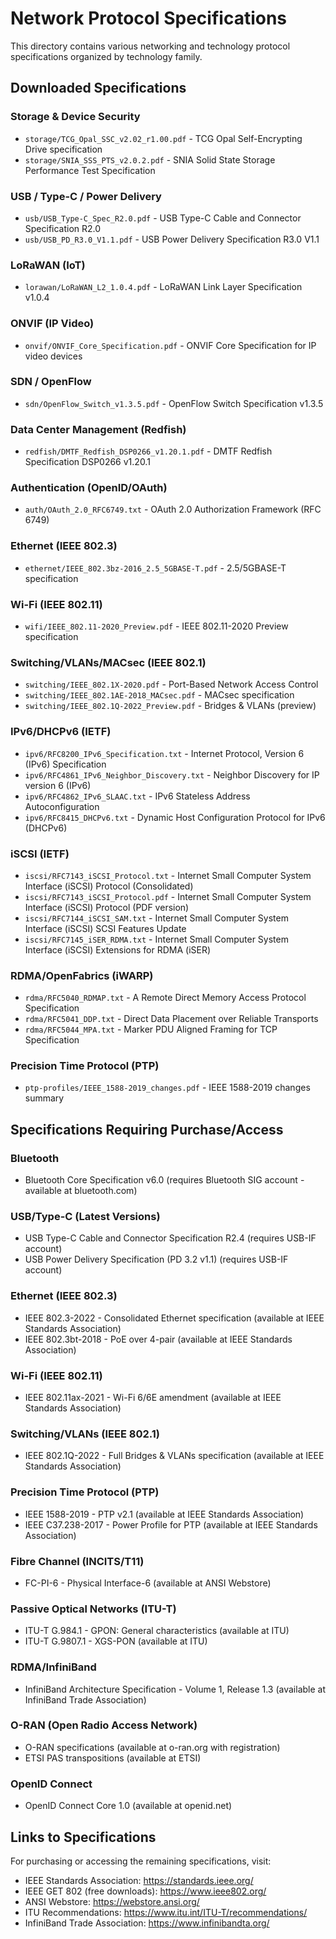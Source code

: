# Network Protocol Specifications

This directory contains various networking and technology protocol specifications organized by technology family.

## Downloaded Specifications

### Storage & Device Security
- `storage/TCG_Opal_SSC_v2.02_r1.00.pdf` - TCG Opal Self-Encrypting Drive specification
- `storage/SNIA_SSS_PTS_v2.0.2.pdf` - SNIA Solid State Storage Performance Test Specification

### USB / Type-C / Power Delivery
- `usb/USB_Type-C_Spec_R2.0.pdf` - USB Type-C Cable and Connector Specification R2.0
- `usb/USB_PD_R3.0_V1.1.pdf` - USB Power Delivery Specification R3.0 V1.1

### LoRaWAN (IoT)
- `lorawan/LoRaWAN_L2_1.0.4.pdf` - LoRaWAN Link Layer Specification v1.0.4

### ONVIF (IP Video)
- `onvif/ONVIF_Core_Specification.pdf` - ONVIF Core Specification for IP video devices

### SDN / OpenFlow
- `sdn/OpenFlow_Switch_v1.3.5.pdf` - OpenFlow Switch Specification v1.3.5

### Data Center Management (Redfish)
- `redfish/DMTF_Redfish_DSP0266_v1.20.1.pdf` - DMTF Redfish Specification DSP0266 v1.20.1

### Authentication (OpenID/OAuth)
- `auth/OAuth_2.0_RFC6749.txt` - OAuth 2.0 Authorization Framework (RFC 6749)

### Ethernet (IEEE 802.3)
- `ethernet/IEEE_802.3bz-2016_2.5_5GBASE-T.pdf` - 2.5/5GBASE-T specification

### Wi-Fi (IEEE 802.11)
- `wifi/IEEE_802.11-2020_Preview.pdf` - IEEE 802.11-2020 Preview specification

### Switching/VLANs/MACsec (IEEE 802.1)  
- `switching/IEEE_802.1X-2020.pdf` - Port-Based Network Access Control
- `switching/IEEE_802.1AE-2018_MACsec.pdf` - MACsec specification
- `switching/IEEE_802.1Q-2022_Preview.pdf` - Bridges & VLANs (preview)

### IPv6/DHCPv6 (IETF)
- `ipv6/RFC8200_IPv6_Specification.txt` - Internet Protocol, Version 6 (IPv6) Specification
- `ipv6/RFC4861_IPv6_Neighbor_Discovery.txt` - Neighbor Discovery for IP version 6 (IPv6) 
- `ipv6/RFC4862_IPv6_SLAAC.txt` - IPv6 Stateless Address Autoconfiguration
- `ipv6/RFC8415_DHCPv6.txt` - Dynamic Host Configuration Protocol for IPv6 (DHCPv6)

### iSCSI (IETF)
- `iscsi/RFC7143_iSCSI_Protocol.txt` - Internet Small Computer System Interface (iSCSI) Protocol (Consolidated)
- `iscsi/RFC7143_iSCSI_Protocol.pdf` - Internet Small Computer System Interface (iSCSI) Protocol (PDF version)
- `iscsi/RFC7144_iSCSI_SAM.txt` - Internet Small Computer System Interface (iSCSI) SCSI Features Update
- `iscsi/RFC7145_iSER_RDMA.txt` - Internet Small Computer System Interface (iSCSI) Extensions for RDMA (iSER)

### RDMA/OpenFabrics (iWARP)
- `rdma/RFC5040_RDMAP.txt` - A Remote Direct Memory Access Protocol Specification  
- `rdma/RFC5041_DDP.txt` - Direct Data Placement over Reliable Transports
- `rdma/RFC5044_MPA.txt` - Marker PDU Aligned Framing for TCP Specification

### Precision Time Protocol (PTP)
- `ptp-profiles/IEEE_1588-2019_changes.pdf` - IEEE 1588-2019 changes summary

## Specifications Requiring Purchase/Access

### Bluetooth
- Bluetooth Core Specification v6.0 (requires Bluetooth SIG account - available at bluetooth.com)

### USB/Type-C (Latest Versions)
- USB Type-C Cable and Connector Specification R2.4 (requires USB-IF account)
- USB Power Delivery Specification (PD 3.2 v1.1) (requires USB-IF account)

### Ethernet (IEEE 802.3)
- IEEE 802.3-2022 - Consolidated Ethernet specification (available at IEEE Standards Association)
- IEEE 802.3bt-2018 - PoE over 4-pair (available at IEEE Standards Association)

### Wi-Fi (IEEE 802.11)
- IEEE 802.11ax-2021 - Wi-Fi 6/6E amendment (available at IEEE Standards Association)

### Switching/VLANs (IEEE 802.1)
- IEEE 802.1Q-2022 - Full Bridges & VLANs specification (available at IEEE Standards Association)

### Precision Time Protocol (PTP)
- IEEE 1588-2019 - PTP v2.1 (available at IEEE Standards Association)
- IEEE C37.238-2017 - Power Profile for PTP (available at IEEE Standards Association)

### Fibre Channel (INCITS/T11)
- FC-PI-6 - Physical Interface-6 (available at ANSI Webstore)

### Passive Optical Networks (ITU-T)
- ITU-T G.984.1 - GPON: General characteristics (available at ITU)
- ITU-T G.9807.1 - XGS-PON (available at ITU)

### RDMA/InfiniBand
- InfiniBand Architecture Specification - Volume 1, Release 1.3 (available at InfiniBand Trade Association)

### O-RAN (Open Radio Access Network)
- O-RAN specifications (available at o-ran.org with registration)
- ETSI PAS transpositions (available at ETSI)

### OpenID Connect
- OpenID Connect Core 1.0 (available at openid.net)

## Links to Specifications

For purchasing or accessing the remaining specifications, visit:
- IEEE Standards Association: https://standards.ieee.org/
- IEEE GET 802 (free downloads): https://www.ieee802.org/  
- ANSI Webstore: https://webstore.ansi.org/
- ITU Recommendations: https://www.itu.int/ITU-T/recommendations/
- InfiniBand Trade Association: https://www.infinibandta.org/